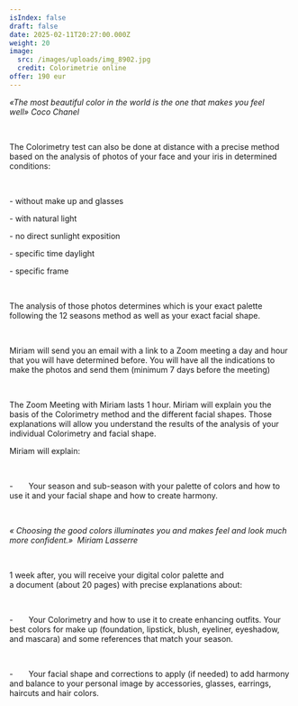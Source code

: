 ```yaml
---
isIndex: false
draft: false
date: 2025-02-11T20:27:00.000Z
weight: 20
image:
  src: /images/uploads/img_8902.jpg
  credit: Colorimetrie online
offer: 190 eur
---
```

*«The most beautiful color in the world is the one that makes you feel well» Coco Chanel*

 

The Colorimetry test can also be done at distance with a precise method based on the analysis of photos of your face and your iris in determined conditions:

 

\- without make up and glasses

\- with natural light

\- no direct sunlight exposition

\- specific time daylight

\- specific frame

 

The analysis of those photos determines which is your exact palette following the 12 seasons method as well as your exact facial shape. 

 

Miriam will send you an email with a link to a Zoom meeting a day and hour that you will have determined before. You will have all the indications to make the photos and send them (minimum 7 days before the meeting)

 

The Zoom Meeting with Miriam lasts 1 hour. Miriam will explain you the basis of the Colorimetry method and the different facial shapes. Those explanations will allow you understand the results of the analysis of your individual Colorimetry and facial shape. 

Miriam will explain:

 

\-       Your season and sub-season with your palette of colors and how to use it and your facial shape and how to create harmony.

 

*« Choosing the good colors illuminates you and makes feel and look much more confident.»  Miriam Lasserre*

 

1 week after, you will receive your digital color palette and a document (about 20 pages) with precise explanations about:

 

\-       Your Colorimetry and how to use it to create enhancing outfits. Your best colors for make up (foundation, lipstick, blush, eyeliner, eyeshadow, and mascara) and some references that match your season. 

 

\-       Your facial shape and corrections to apply (if needed) to add harmony and balance to your personal image by accessories, glasses, earrings, haircuts and hair colors.
